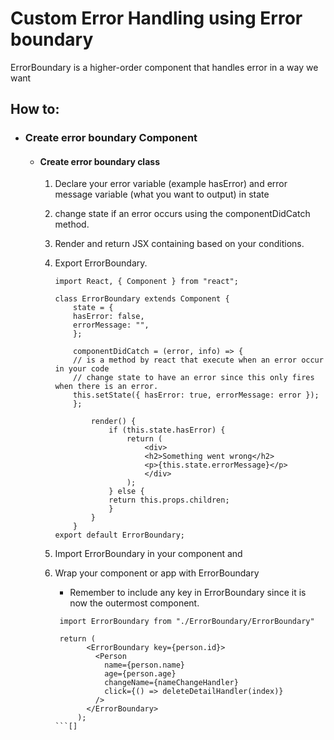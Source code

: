# Custom Error Handling using Error boundary

ErrorBoundary is a higher-order component that handles error in a way we want

## How to:

- ### Create error boundary Component

  - #### Create error boundary class

    1. Declare your error variable (example hasError) and error message variable (what you want to output) in state
    2. change state if an error occurs using the componentDidCatch method.
    3. Render and return JSX containing based on your conditions.
    4. Export ErrorBoundary.

       ```
       import React, { Component } from "react";

       class ErrorBoundary extends Component {
           state = {
           hasError: false,
           errorMessage: "",
           };

           componentDidCatch = (error, info) => {
           // is a method by react that execute when an error occur in your code
           // change state to have an error since this only fires when there is an error.
           this.setState({ hasError: true, errorMessage: error });
           };

               render() {
                   if (this.state.hasError) {
                       return (
                           <div>
                           <h2>Something went wrong</h2>
                           <p>{this.state.errorMessage}</p>
                           </div>
                       );
                   } else {
                   return this.props.children;
                   }
               }
           }
       export default ErrorBoundary;
       ```

    5. Import ErrorBoundary in your component and
    6. Wrap your component or app with ErrorBoundary

       - Remember to include any key in ErrorBoundary since it is now the outermost component.

       ````
        import ErrorBoundary from "./ErrorBoundary/ErrorBoundary"

        return (
              <ErrorBoundary key={person.id}>
                <Person
                  name={person.name}
                  age={person.age}
                  changeName={nameChangeHandler}
                  click={() => deleteDetailHandler(index)}
                />
              </ErrorBoundary>
            );
       ```[]
       ````
